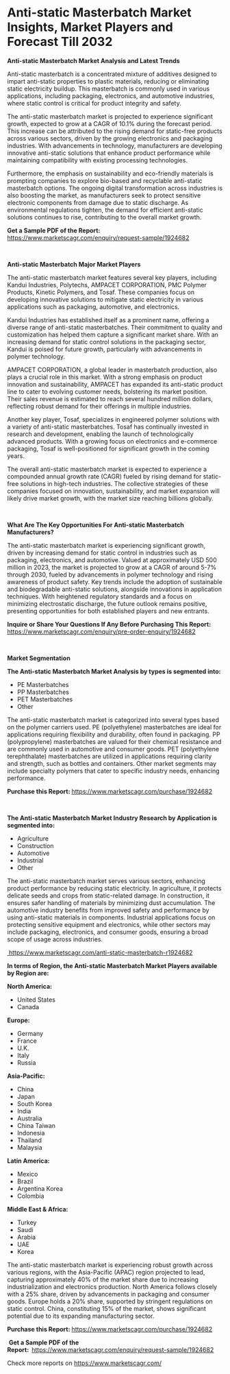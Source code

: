 <p><h1>Anti-static Masterbatch Market Insights, Market Players and Forecast Till 2032</h1></p><p><strong>Anti-static Masterbatch Market Analysis and Latest Trends</strong></p>
<p><p>Anti-static masterbatch is a concentrated mixture of additives designed to impart anti-static properties to plastic materials, reducing or eliminating static electricity buildup. This masterbatch is commonly used in various applications, including packaging, electronics, and automotive industries, where static control is critical for product integrity and safety.</p><p>The anti-static masterbatch market is projected to experience significant growth, expected to grow at a CAGR of 10.1% during the forecast period. This increase can be attributed to the rising demand for static-free products across various sectors, driven by the growing electronics and packaging industries. With advancements in technology, manufacturers are developing innovative anti-static solutions that enhance product performance while maintaining compatibility with existing processing technologies.</p><p>Furthermore, the emphasis on sustainability and eco-friendly materials is prompting companies to explore bio-based and recyclable anti-static masterbatch options. The ongoing digital transformation across industries is also boosting the market, as manufacturers seek to protect sensitive electronic components from damage due to static discharge. As environmental regulations tighten, the demand for efficient anti-static solutions continues to rise, contributing to the overall market growth.</p></p>
<p><strong>Get a Sample PDF of the Report:&nbsp;</strong> <a href="https://www.marketscagr.com/enquiry/request-sample/1924682?utm_campaign=2383&utm_medium=2&utm_source=Github&utm_content=ia&utm_term=28032025&utm_id=anti-static-masterbatch">https://www.marketscagr.com/enquiry/request-sample/1924682</a></p>
<p>&nbsp;</p>
<p><strong>Anti-static Masterbatch Major Market Players</strong></p>
<p><p>The anti-static masterbatch market features several key players, including Kandui Industries, Polytechs, AMPACET CORPORATION, PMC Polymer Products, Kinetic Polymers, and Tosaf. These companies focus on developing innovative solutions to mitigate static electricity in various applications such as packaging, automotive, and electronics.</p><p>Kandui Industries has established itself as a prominent name, offering a diverse range of anti-static masterbatches. Their commitment to quality and customization has helped them capture a significant market share. With an increasing demand for static control solutions in the packaging sector, Kandui is poised for future growth, particularly with advancements in polymer technology.</p><p>AMPACET CORPORATION, a global leader in masterbatch production, also plays a crucial role in this market. With a strong emphasis on product innovation and sustainability, AMPACET has expanded its anti-static product line to cater to evolving customer needs, bolstering its market position. Their sales revenue is estimated to reach several hundred million dollars, reflecting robust demand for their offerings in multiple industries.</p><p>Another key player, Tosaf, specializes in engineered polymer solutions with a variety of anti-static masterbatches. Tosaf has continually invested in research and development, enabling the launch of technologically advanced products. With a growing focus on electronics and e-commerce packaging, Tosaf is well-positioned for significant growth in the coming years.</p><p>The overall anti-static masterbatch market is expected to experience a compounded annual growth rate (CAGR) fueled by rising demand for static-free solutions in high-tech industries. The collective strategies of these companies focused on innovation, sustainability, and market expansion will likely drive market growth, with the market size reaching billions globally.</p></p>
<p>&nbsp;</p>
<p><strong>What Are The Key Opportunities For Anti-static Masterbatch Manufacturers?</strong></p>
<p><p>The anti-static masterbatch market is experiencing significant growth, driven by increasing demand for static control in industries such as packaging, electronics, and automotive. Valued at approximately USD 500 million in 2023, the market is projected to grow at a CAGR of around 5-7% through 2030, fueled by advancements in polymer technology and rising awareness of product safety. Key trends include the adoption of sustainable and biodegradable anti-static solutions, alongside innovations in application techniques. With heightened regulatory standards and a focus on minimizing electrostatic discharge, the future outlook remains positive, presenting opportunities for both established players and new entrants.</p></p>
<p><strong>Inquire or Share Your Questions If Any Before Purchasing This Report:</strong> <a href="https://www.marketscagr.com/enquiry/pre-order-enquiry/1924682?utm_campaign=2383&utm_medium=2&utm_source=Github&utm_content=ia&utm_term=28032025&utm_id=anti-static-masterbatch">https://www.marketscagr.com/enquiry/pre-order-enquiry/1924682</a></p>
<p>&nbsp;</p>
<p><strong>Market Segmentation</strong></p>
<p><strong>The Anti-static Masterbatch Market Analysis by types is segmented into:</strong></p>
<p><ul><li>PE Masterbatches</li><li>PP Masterbatches</li><li>PET Masterbatches</li><li>Other</li></ul></p>
<p><p>The anti-static masterbatch market is categorized into several types based on the polymer carriers used. PE (polyethylene) masterbatches are ideal for applications requiring flexibility and durability, often found in packaging. PP (polypropylene) masterbatches are valued for their chemical resistance and are commonly used in automotive and consumer goods. PET (polyethylene terephthalate) masterbatches are utilized in applications requiring clarity and strength, such as bottles and containers. Other market segments may include specialty polymers that cater to specific industry needs, enhancing performance.</p></p>
<p><strong>Purchase this Report:&nbsp;</strong><a href="https://www.marketscagr.com/purchase/1924682?utm_campaign=2383&utm_medium=2&utm_source=Github&utm_content=ia&utm_term=28032025&utm_id=anti-static-masterbatch">https://www.marketscagr.com/purchase/1924682</a></p>
<p>&nbsp;</p>
<p><strong>The Anti-static Masterbatch Market Industry Research by Application is segmented into:</strong></p>
<p><ul><li>Agriculture</li><li>Construction</li><li>Automotive</li><li>Industrial</li><li>Other</li></ul></p>
<p><p>The anti-static masterbatch market serves various sectors, enhancing product performance by reducing static electricity. In agriculture, it protects delicate seeds and crops from static-related damage. In construction, it ensures safer handling of materials by minimizing dust accumulation. The automotive industry benefits from improved safety and performance by using anti-static materials in components. Industrial applications focus on protecting sensitive equipment and electronics, while other sectors may include packaging, electronics, and consumer goods, ensuring a broad scope of usage across industries.</p></p>
<p><a href="https://www.marketscagr.com/anti-static-masterbatch-r1924682?utm_campaign=2383&utm_medium=2&utm_source=Github&utm_content=ia&utm_term=28032025&utm_id=anti-static-masterbatch">&nbsp;https://www.marketscagr.com/anti-static-masterbatch-r1924682</a></p>
<p><strong>In terms of Region, the Anti-static Masterbatch Market Players available by Region are:</strong></p>
<p>
    <p> <strong> North America: </strong>
        <ul>
            <li>United States</li>
            <li>Canada</li>
        </ul>
        </p> 
    <p> <strong> Europe: </strong>
        <ul>
            <li>Germany</li>
            <li>France</li>
            <li>U.K.</li>
            <li>Italy</li>
            <li>Russia</li>
        </ul>
        </p> 
    <p> <strong> Asia-Pacific: </strong>
        <ul>
            <li>China</li>
            <li>Japan</li>
            <li>South Korea</li>
            <li>India</li>
            <li>Australia</li>
            <li>China Taiwan</li>
            <li>Indonesia</li>
            <li>Thailand</li>
            <li>Malaysia</li>
        </ul>
        </p> 
    <p> <strong> Latin America: </strong>
        <ul>
            <li>Mexico</li>
            <li>Brazil</li>
            <li>Argentina Korea</li>
            <li>Colombia</li>
        </ul>
        </p> 
    <p> <strong> Middle East & Africa: </strong>
        <ul>
            <li>Turkey</li>
            <li>Saudi</li>
            <li>Arabia</li>
            <li>UAE</li>
            <li>Korea</li>
        </ul>
    </p>
    </p>
<p><p>The anti-static masterbatch market is experiencing robust growth across various regions, with the Asia-Pacific (APAC) region projected to lead, capturing approximately 40% of the market share due to increasing industrialization and electronics production. North America follows closely with a 25% share, driven by advancements in packaging and consumer goods. Europe holds a 20% share, supported by stringent regulations on static control. China, constituting 15% of the market, shows significant potential due to its expanding manufacturing sector.</p></p>
<p><strong>Purchase this Report: </strong><a href="https://www.marketscagr.com/purchase/1924682?utm_campaign=2383&utm_medium=2&utm_source=Github&utm_content=ia&utm_term=28032025&utm_id=anti-static-masterbatch">https://www.marketscagr.com/purchase/1924682</a></p>
<p>&nbsp;<strong>Get a Sample PDF of the Report:&nbsp;&nbsp;</strong><a href="https://www.marketscagr.com/enquiry/request-sample/1924682?utm_campaign=2383&utm_medium=2&utm_source=Github&utm_content=ia&utm_term=28032025&utm_id=anti-static-masterbatch">https://www.marketscagr.com/enquiry/request-sample/1924682</a></p>
<p><strong></strong></p>
<p>Check more reports on <a href="https://www.marketscagr.com/?utm_campaign=2383&utm_medium=2&utm_source=Github&utm_content=ia&utm_term=28032025&utm_id=anti-static-masterbatch">https://www.marketscagr.com/</a></p>
